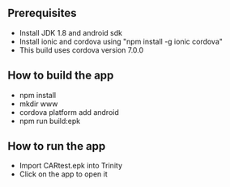 ## Prerequisites
- Install JDK 1.8 and android sdk
- Install ionic and cordova using "npm install -g ionic cordova"
- This build uses cordova version 7.0.0

## How to build the app
- npm install
- mkdir www
- cordova platform add android
- npm run build:epk

## How to run the app
- Import CARtest.epk into Trinity
- Click on the app to open it
